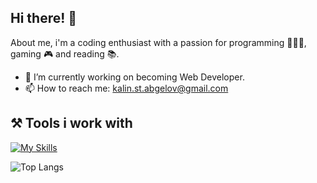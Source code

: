 ## Hi there! 👋
About me, i'm a coding enthusiast with a passion for programming 👨🏽‍💻, gaming 🎮 and reading 📚.

- 🔭 I’m currently working on becoming Web Developer.
- 📫 How to reach me: kalin.st.abgelov@gmail.com

## ⚒️ Tools i work with
[![My Skills](https://skillicons.dev/icons?i=js,html,css,java,spring,mysql&theme=light)](https://skillicons.dev)

![Top Langs](https://github-readme-stats.vercel.app/api/top-langs/?username=kalin-angelov&layout=compact&theme=dark)
